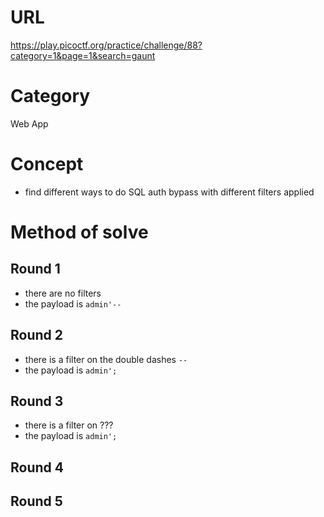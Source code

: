 # URL
https://play.picoctf.org/practice/challenge/88?category=1&page=1&search=gaunt
# Category
Web App
# Concept
* find different ways to do SQL auth bypass with different filters applied
# Method of solve
## Round 1
* there are no filters
* the payload is `admin'--`
## Round 2
* there is a filter on the double dashes `--`
* the payload is `admin';`
## Round 3
* there is a filter on ???
* the payload is `admin';`
## Round 4
## Round 5

